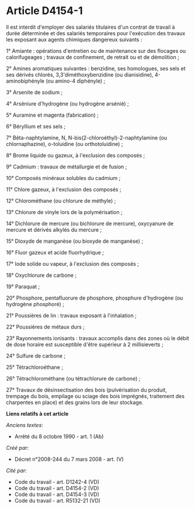 # Article D4154-1

Il est interdit d'employer des salariés titulaires d'un contrat de travail à durée déterminée et des salariés temporaires
pour l'exécution des travaux les exposant aux agents chimiques dangereux suivants :

1° Amiante : opérations d'entretien ou de maintenance sur des flocages ou calorifugeages ; travaux de confinement, de retrait
ou et de démolition ;

2° Amines aromatiques suivantes : benzidine, ses homologues, ses sels et ses dérivés chlorés, 3,3'diméthoxybenzidine (ou
dianisidine), 4-aminobiphényle (ou amino-4 diphényle) ;

3° Arsenite de sodium ;

4° Arséniure d'hydrogène (ou hydrogène arsénié) ;

5° Auramine et magenta (fabrication) ;

6° Béryllium et ses sels ;

7° Bêta-naphtylamine, N, N-bis(2-chloroéthyl)-2-naphtylamine (ou chlornaphazine), o-toluidine (ou orthotoluidine) ;

8° Brome liquide ou gazeux, à l'exclusion des composés ;

9° Cadmium : travaux de métallurgie et de fusion ;

10° Composés minéraux solubles du cadmium ;

11° Chlore gazeux, à l'exclusion des composés ;

12° Chlorométhane (ou chlorure de méthyle) ;

13° Chlorure de vinyle lors de la polymérisation ;

14° Dichlorure de mercure (ou bichlorure de mercure), oxycyanure de mercure et dérivés alkylés du mercure ;

15° Dioxyde de manganèse (ou bioxyde de manganèse) ;

16° Fluor gazeux et acide fluorhydrique ;

17° Iode solide ou vapeur, à l'exclusion des composés ;

18° Oxychlorure de carbone ;

19° Paraquat ;

20° Phosphore, pentafluorure de phosphore, phosphure d'hydrogène (ou hydrogène phosphoré) ;

21° Poussières de lin : travaux exposant à l'inhalation ;

22° Poussières de métaux durs ;

23° Rayonnements ionisants : travaux accomplis dans des zones où le débit de dose horaire est susceptible d'être supérieur à
2 millisieverts ;

24° Sulfure de carbone ;

25° Tétrachloroéthane ;

26° Tétrachlorométhane (ou tétrachlorure de carbone) ;

27° Travaux de désinsectisation des bois (pulvérisation du produit, trempage du bois, empilage ou sciage des bois imprégnés,
traitement des charpentes en place) et des grains lors de leur stockage.

**Liens relatifs à cet article**

_Anciens textes_:

  - Arrêté du 8 octobre 1990 - art. 1 (Ab)

_Créé par_:

  - Décret n°2008-244 du 7 mars 2008 - art. (V)

_Cité par_:

  - Code du travail - art. D1242-4 (VD)
  - Code du travail - art. D4154-2 (VD)
  - Code du travail - art. D4154-3 (VD)
  - Code du travail - art. R5132-21 (VD)
